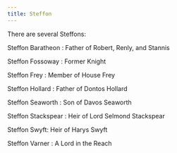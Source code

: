 ```yaml
---
title: Steffon
---
```


There are several Steffons:

Steffon Baratheon : Father of Robert, Renly, and Stannis

Steffon Fossoway : Former Knight

Steffon Frey : Member of House Frey

Steffon Hollard : Father of Dontos Hollard

Steffon Seaworth : Son of Davos Seaworth

Steffon Stackspear : Heir of Lord Selmond Stackspear

Steffon Swyft: Heir of Harys Swyft

Steffon Varner : A Lord in the Reach


